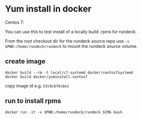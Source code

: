 # Yum install in docker

Centos 7:

You can use this to test install of a locally build .rpms for rundeck.

From the root checkout dir for the rundeck source repo use
`-v $PWD:/home/rundeck/rundeck` to mount the rundeck source volume.

## create image

	docker build --rm -t local/c7-systemd docker/centos7systemd
	docker build docker/yuminstall-centos7

copy image id e.g. `53c9cb76cbe1`

## run to install rpms

	docker run -it -v $PWD:/home/rundeck/rundeck $IMG bash
